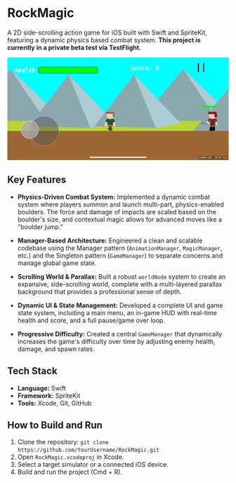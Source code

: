 #  RockMagic

A 2D side-scrolling action game for iOS built with Swift and SpriteKit, featuring a dynamic physics based combat system. **This project is currently in a private beta test via TestFlight.**

![RockMagic Gameplay Demo](RockMagicClip.gif)


## Key Features

* **Physics-Driven Combat System:** Implemented a dynamic combat system where players summon and launch multi-part, physics-enabled boulders. The force and damage of impacts are scaled based on the boulder's size, and contextual magic allows for advanced moves like a "boulder jump."

* **Manager-Based Architecture:** Engineered a clean and scalable codebase using the Manager pattern (`AnimationManager`, `MagicManager`, etc.) and the Singleton pattern (`GameManager`) to separate concerns and manage global game state.

* **Scrolling World & Parallax:** Built a robust `worldNode` system to create an expansive, side-scrolling world, complete with a multi-layered parallax background that provides a professional sense of depth.

* **Dynamic UI & State Management:** Developed a complete UI and game state system, including a main menu, an in-game HUD with real-time health and score, and a full pause/game over loop.

* **Progressive Difficulty:** Created a central `GameManager` that dynamically increases the game's difficulty over time by adjusting enemy health, damage, and spawn rates.


## Tech Stack

* **Language:** Swift
* **Framework:** SpriteKit
* **Tools:** Xcode, Git, GitHub


## How to Build and Run

1. Clone the repository: `git clone https://github.com/YourUsername/RockMagic.git`
2. Open `RockMagic.xcodeproj` in Xcode.
3. Select a target simulator or a connected iOS device.
4. Build and run the project (Cmd + R).
